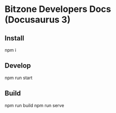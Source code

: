 # Bitzone Developers Docs (Docusaurus 3)

## Install
npm i

## Develop
npm run start

## Build
npm run build
npm run serve